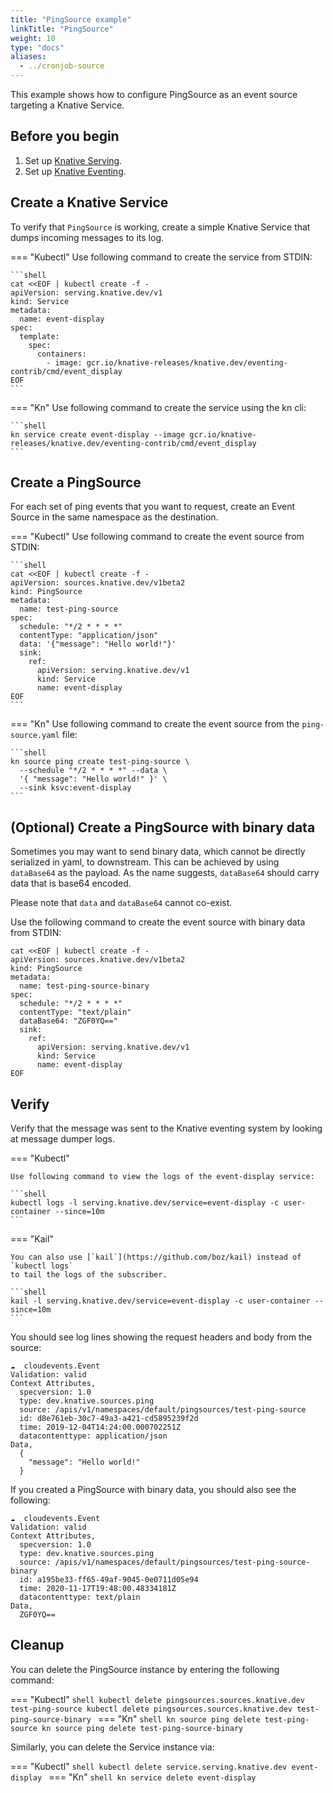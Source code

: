 ```yaml
---
title: "PingSource example"
linkTitle: "PingSource"
weight: 10
type: "docs"
aliases:
  - ../cronjob-source
---
```


This example shows how to configure PingSource as an event source targeting
a Knative Service.

## Before you begin

1. Set up [Knative Serving](../../../serving).
1. Set up [Knative Eventing](../../../eventing).

## Create a Knative Service

To verify that `PingSource` is working, create a simple Knative
Service that dumps incoming messages to its log.

=== "Kubectl"
    Use following command to create the service from STDIN:

    ```shell
    cat <<EOF | kubectl create -f -
    apiVersion: serving.knative.dev/v1
    kind: Service
    metadata:
      name: event-display
    spec:
      template:
        spec:
          containers:
            - image: gcr.io/knative-releases/knative.dev/eventing-contrib/cmd/event_display
    EOF
    ```
=== "Kn"
    Use following command to create the service using the kn cli:

    ```shell
    kn service create event-display --image gcr.io/knative-releases/knative.dev/eventing-contrib/cmd/event_display
    ```

## Create a PingSource

For each set of ping events that you want to request, create an Event
Source in the same namespace as the destination.

=== "Kubectl"
    Use following command to create the event source from STDIN:

    ```shell
    cat <<EOF | kubectl create -f -
    apiVersion: sources.knative.dev/v1beta2
    kind: PingSource
    metadata:
      name: test-ping-source
    spec:
      schedule: "*/2 * * * *"
      contentType: "application/json"
      data: '{"message": "Hello world!"}'
      sink:
        ref:
          apiVersion: serving.knative.dev/v1
          kind: Service
          name: event-display
    EOF
    ```
=== "Kn"
    Use following command to create the event source from the `ping-source.yaml` file:

    ```shell
    kn source ping create test-ping-source \
      --schedule "*/2 * * * *" --data \
      '{ "message": "Hello world!" }' \
      --sink ksvc:event-display
    ```

## (Optional) Create a PingSource with binary data

Sometimes you may want to send binary data, which cannot be directly serialized in yaml, to downstream. This can be achieved by using `dataBase64` as the payload. As the name suggests, `dataBase64` should carry data that is base64 encoded.

Please note that `data` and `dataBase64` cannot co-exist.

Use the following command to create the event source with binary data from STDIN:

```shell
cat <<EOF | kubectl create -f -
apiVersion: sources.knative.dev/v1beta2
kind: PingSource
metadata:
  name: test-ping-source-binary
spec:
  schedule: "*/2 * * * *"
  contentType: "text/plain"
  dataBase64: "ZGF0YQ=="
  sink:
    ref:
      apiVersion: serving.knative.dev/v1
      kind: Service
      name: event-display
EOF
```

## Verify

Verify that the message was sent to the Knative eventing system by
looking at message dumper logs.

=== "Kubectl"

    Use following command to view the logs of the event-display service:

    ```shell
    kubectl logs -l serving.knative.dev/service=event-display -c user-container --since=10m
    ```

=== "Kail"

    You can also use [`kail`](https://github.com/boz/kail) instead of `kubectl logs`
    to tail the logs of the subscriber.

    ```shell
    kail -l serving.knative.dev/service=event-display -c user-container --since=10m
    ```

You should see log lines showing the request headers and body from the source:

```shell
☁️  cloudevents.Event
Validation: valid
Context Attributes,
  specversion: 1.0
  type: dev.knative.sources.ping
  source: /apis/v1/namespaces/default/pingsources/test-ping-source
  id: d8e761eb-30c7-49a3-a421-cd5895239f2d
  time: 2019-12-04T14:24:00.000702251Z
  datacontenttype: application/json
Data,
  {
    "message": "Hello world!"
  }
```

If you created a PingSource with binary data, you should also see the following:

```shell
☁️  cloudevents.Event
Validation: valid
Context Attributes,
  specversion: 1.0
  type: dev.knative.sources.ping
  source: /apis/v1/namespaces/default/pingsources/test-ping-source-binary
  id: a195be33-ff65-49af-9045-0e0711d05e94
  time: 2020-11-17T19:48:00.48334181Z
  datacontenttype: text/plain
Data,
  ZGF0YQ==
```

## Cleanup

You can delete the PingSource instance by entering the following command:

=== "Kubectl"
    ```shell
    kubectl delete pingsources.sources.knative.dev test-ping-source
    kubectl delete pingsources.sources.knative.dev test-ping-source-binary
    ```
=== "Kn"
    ```shell
    kn source ping delete test-ping-source
    kn source ping delete test-ping-source-binary
    ```

Similarly, you can delete the Service instance via:

=== "Kubectl"
    ```shell
    kubectl delete service.serving.knative.dev event-display
    ```
=== "Kn"
    ```shell
    kn service delete event-display
    ```
